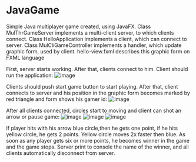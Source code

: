 # JavaGame
Simple Java multiplayer game created, using JavaFX.
Class MulThrGameServer implements a multi-client server, to which clients connect.
Class HelloApplication implements a client, which can connect to server.
Class MulCliGameController implements a handler, which update graphic form, used by client.
hello-view.fxml describes this graphic form on FXML language

First, server starts working. After that, clients connect to him. 
Client should run the application: 
![image](https://github.com/dochkavurdalaka/JavaGame/assets/30550066/ed313a2d-412b-47b6-a79b-2da0e97d1df6)

Clients should push start game button to start playing. After that, client connects to server and his position in the graphic form becomes marked by red triangle and form shows his gamer id: 
![image](https://github.com/dochkavurdalaka/JavaGame/assets/30550066/e9c6b8ac-1b3f-4dea-a4a8-9a6f627a38e7)

After all clients connected, circles start to moving and client can shot an arrow or pause game:
![image](https://github.com/dochkavurdalaka/JavaGame/assets/30550066/b26ac3d8-a26c-47c5-8b36-aea183ab1245)
![image](https://github.com/dochkavurdalaka/JavaGame/assets/30550066/eca5fc01-6aad-4d77-bdf4-7cd98f384b94)
![image](https://github.com/dochkavurdalaka/JavaGame/assets/30550066/ae60417e-0d7e-42a2-9ab9-67804b5f0c74)

If player hits with his arrow blue circle,then he gets one point, if he hits yellow circle, he gets 2 points. Yellow circle moves 2x faster then blue.
As soon as any player gets six or more points, he becomes winner in the game and the game stops. Server print to console the name of the winner, and all clients automatically disconnect from server.
